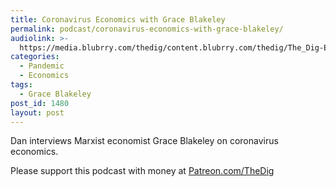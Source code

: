```yaml
---
title: Coronavirus Economics with Grace Blakeley
permalink: podcast/coronavirus-economics-with-grace-blakeley/
audiolink: >-
  https://media.blubrry.com/thedig/content.blubrry.com/thedig/The_Dig-EP_248-Blakeley.mp3
categories:
  - Pandemic
  - Economics
tags:
  - Grace Blakeley
post_id: 1480
layout: post
---
```


Dan interviews Marxist economist Grace Blakeley on coronavirus economics.

Please support this podcast with money at
[Patreon.com/TheDig](https://patreon.com/TheDig)

